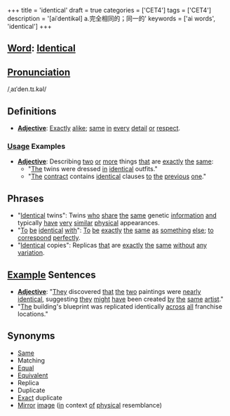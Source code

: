 +++
title = 'identical'
draft = true
categories = ['CET4']
tags = ['CET4']
description = '[aiˈdentikəl] a.完全相同的；同一的'
keywords = ['ai words', 'identical']
+++

## [Word](/post/word/): [Identical](/post/identical/)

## [Pronunciation](/post/pronunciation/)
/ˌaɪˈden.tɪ.kəl/

## Definitions
- **[Adjective](/post/adjective/)**: [Exactly](/post/exactly/) [alike](/post/alike/); [same](/post/same/) [in](/post/in/) [every](/post/every/) [detail](/post/detail/) [or](/post/or/) [respect](/post/respect/). 

### [Usage](/post/usage/) Examples
- **[Adjective](/post/adjective/)**: Describing [two](/post/two/) [or](/post/or/) [more](/post/more/) things [that](/post/that/) are [exactly](/post/exactly/) [the](/post/the/) [same](/post/same/): 
  - "[The](/post/the/) twins were dressed [in](/post/in/) [identical](/post/identical/) outfits."
  - "[The](/post/the/) [contract](/post/contract/) contains [identical](/post/identical/) clauses [to](/post/to/) [the](/post/the/) [previous](/post/previous/) [one](/post/one/)."
  
## Phrases
- "[Identical](/post/identical/) twins": Twins [who](/post/who/) [share](/post/share/) [the](/post/the/) [same](/post/same/) genetic [information](/post/information/) [and](/post/and/) typically [have](/post/have/) [very](/post/very/) [similar](/post/similar/) [physical](/post/physical/) appearances.
- "[To](/post/to/) [be](/post/be/) [identical](/post/identical/) [with](/post/with/)": [To](/post/to/) [be](/post/be/) [exactly](/post/exactly/) [the](/post/the/) [same](/post/same/) [as](/post/as/) [something](/post/something/) [else](/post/else/); [to](/post/to/) [correspond](/post/correspond/) [perfectly](/post/perfectly/).
- "[Identical](/post/identical/) copies": Replicas [that](/post/that/) are [exactly](/post/exactly/) [the](/post/the/) [same](/post/same/) [without](/post/without/) [any](/post/any/) [variation](/post/variation/).

## [Example](/post/example/) Sentences
- **[Adjective](/post/adjective/)**: "[They](/post/they/) discovered [that](/post/that/) [the](/post/the/) [two](/post/two/) paintings were [nearly](/post/nearly/) [identical](/post/identical/), suggesting [they](/post/they/) [might](/post/might/) [have](/post/have/) been created [by](/post/by/) [the](/post/the/) [same](/post/same/) [artist](/post/artist/)."
- "[The](/post/the/) building's blueprint was replicated identically [across](/post/across/) [all](/post/all/) franchise locations."

## Synonyms
- [Same](/post/same/)
- Matching
- [Equal](/post/equal/)
- [Equivalent](/post/equivalent/)
- Replica
- Duplicate
- [Exact](/post/exact/) duplicate
- [Mirror](/post/mirror/) [image](/post/image/) ([in](/post/in/) context [of](/post/of/) [physical](/post/physical/) resemblance)
